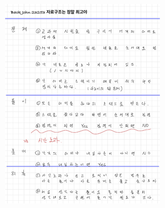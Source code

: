 ![3549B9E1-42F2-4594-88F8-A48479E71C41.jpeg](README_assets/030818d46b8fc0c6693bcb5bd0cfd65c80ec3d9d.jpeg)


